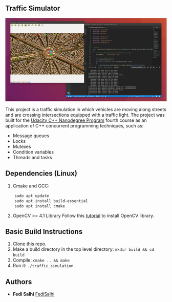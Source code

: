 ## Traffic Simulator

<img src="data/traffic_simulation.gif"/>

This project is a traffic simulation in which vehicles are moving along streets and are crossing intersections equipped with a traffic light. 
The project was built for the [Udacity C++ Nanodegree Program](https://www.udacity.com/course/c-plus-plus-nanodegree--nd213) fourth course as an application of C++ concurrent programming techniques, such as:
- Message queues
- Locks
- Mutexes
- Condition variables
- Threads and tasks

## Dependencies (Linux)
1. Cmake and GCC:
```
    sudo apt update
    sudo apt install build-essential
    sudo apt install cmake
```

2. OpenCV >= 4.1 Library
Follow this [tutorial](https://docs.opencv.org/4.x/d7/d9f/tutorial_linux_install.html) to install OpenCV library.

## Basic Build Instructions

1. Clone this repo.
2. Make a build directory in the top level directory: `mkdir build && cd build`
3. Compile: `cmake .. && make`
4. Run it: `./traffic_simulation`.

## Authors
* **Fedi Salhi** [FediSalhi](https://www.linkedin.com/in/fedisalhi/)
